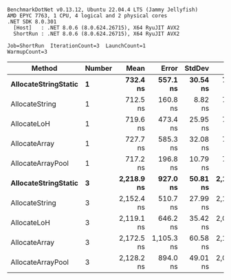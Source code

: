 ```

BenchmarkDotNet v0.13.12, Ubuntu 22.04.4 LTS (Jammy Jellyfish)
AMD EPYC 7763, 1 CPU, 4 logical and 2 physical cores
.NET SDK 8.0.301
  [Host]   : .NET 8.0.6 (8.0.624.26715), X64 RyuJIT AVX2
  ShortRun : .NET 8.0.6 (8.0.624.26715), X64 RyuJIT AVX2

Job=ShortRun  IterationCount=3  LaunchCount=1  
WarmupCount=3  

```
| Method               | Number | Mean       | Error      | StdDev   | Min        | Max        | Gen0   | Gen1   | Allocated |
|--------------------- |------- |-----------:|-----------:|---------:|-----------:|-----------:|-------:|-------:|----------:|
| **AllocateStringStatic** | **1**      |   **732.4 ns** |   **557.1 ns** | **30.54 ns** |   **712.3 ns** |   **767.5 ns** | **0.0124** | **0.0114** |   **1.02 KB** |
| AllocateString       | 1      |   712.5 ns |   160.8 ns |  8.82 ns |   704.5 ns |   722.0 ns | 0.0124 | 0.0114 |   1.02 KB |
| AllocateLoH          | 1      |   719.6 ns |   473.4 ns | 25.95 ns |   703.4 ns |   749.5 ns | 0.0124 | 0.0114 |   1.02 KB |
| AllocateArray        | 1      |   727.7 ns |   585.3 ns | 32.08 ns |   701.9 ns |   763.7 ns | 0.0124 | 0.0114 |   1.02 KB |
| AllocateArrayPool    | 1      |   717.2 ns |   196.8 ns | 10.79 ns |   705.8 ns |   727.3 ns | 0.0124 | 0.0114 |   1.02 KB |
| **AllocateStringStatic** | **3**      | **2,218.9 ns** |   **927.0 ns** | **50.81 ns** | **2,160.6 ns** | **2,253.5 ns** | **0.0343** | **0.0305** |   **3.07 KB** |
| AllocateString       | 3      | 2,152.4 ns |   510.7 ns | 27.99 ns | 2,123.1 ns | 2,178.8 ns | 0.0343 | 0.0305 |   3.07 KB |
| AllocateLoH          | 3      | 2,119.1 ns |   646.2 ns | 35.42 ns | 2,083.4 ns | 2,154.2 ns | 0.0343 | 0.0305 |   3.07 KB |
| AllocateArray        | 3      | 2,172.5 ns | 1,105.3 ns | 60.58 ns | 2,105.1 ns | 2,222.5 ns | 0.0343 | 0.0305 |   3.07 KB |
| AllocateArrayPool    | 3      | 2,128.2 ns |   894.0 ns | 49.01 ns | 2,075.2 ns | 2,171.9 ns | 0.0343 | 0.0305 |   3.07 KB |
